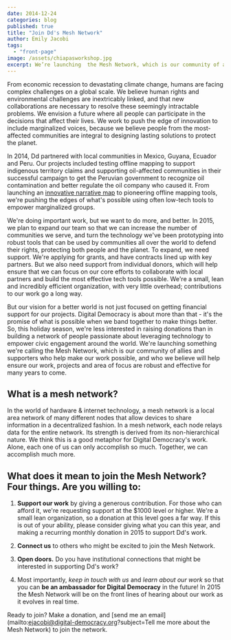 ```yaml
---
date: 2014-12-24
categories: blog
published: true
title: "Join Dd's Mesh Network"
author: Emily Jacobi
tags:
  - "front-page"
image: /assets/chiapasworkshop.jpg
excerpt: We’re launching  the Mesh Network, which is our community of allies and supporters who help make our work possible, and who we believe will help ensure our work, projects and area of focus are robust and effective for many years to come.
---
```



From economic recession to devastating climate change, humans are facing complex challenges on a global scale. We  believe human rights and environmental challenges are inextricably linked, and that new collaborations are necessary to resolve these seemingly intractable problems. We envision a future where all people can participate in the decisions that affect their lives. We work to push the edge of innovation to include marginalized voices, because we believe people from the most-affected communities are integral to designing lasting solutions to protect the planet.

In 2014, Dd partnered with local communities in Mexico, Guyana, Ecuador and Peru. Our projects included testing offline mapping to support indigenous territory claims and supporting oil-affected communities in their successful campaign to get the Peruvian government to recognize oil contamination and better regulate the oil company who caused it. From launching an [innovative narrative map](/blog/using-maps-to-tell-the-story-of-clearwater-s-work-in-ecuador/) to pioneering offline mapping tools, we're pushing the edges of what's possible using often low-tech tools to empower marginalized groups.

We're doing important work, but we want to do more, and better. In 2015, we plan to expand our team so that we can increase the number of communities we serve, and turn the technology we've been prototyping into robust tools that can be used by communities all over the world to defend their rights, protecting both people and the planet. To expand, we need support. We're applying for grants, and have contracts lined up with key partners. But we also need support from individual donors, which will help ensure that we can focus on our core efforts to collaborate with local partners and build the most effective tech tools possible. We're a small, lean and incredibly efficient organization, with very little overhead; contributions to our work go a long way.

But our vision for a better world is not just focused on getting financial support for our projects. Digital Democracy is about more than that - it's the promise of what is possible when we band together to make things better. So, this holiday season, we're less interested in raising donations than in building a network of people passionate about leveraging technology to empower civic engagement around the world. We're launching something we're calling the Mesh Network, which is our community of allies and supporters who help make our work possible, and who we believe will help ensure our work, projects and area of focus are robust and effective for many years to come.

## What is a mesh network?

In the world of hardware & internet technology, a mesh network is a local area network of many different nodes that allow devices to share information in a decentralized fashion. In a mesh network, each node relays data for the entire network. Its strength is derived from its non-hierarchical nature. We think this is a good metaphor for Digital Democracy's work. Alone, each one of us can only accomplish so much. Together, we can accomplish much more.

## What does it mean to join the Mesh Network? Four things. Are you willing to:

1. **Support our work** by giving a generous contribution. For those who can afford it, we're requesting support at the $1000 level or higher. We're a small lean organization, so a donation at this level goes a far way. If this is out of your ability, please consider giving what you can this year, and making a recurring monthly donation in 2015 to support Dd's work.

2. **Connect us** to others who might be excited to join the Mesh Network.

3. **Open doors.** Do you have institutional connections that might be interested in supporting Dd's work?

4. Most importantly, _keep in touch with us_ and _learn about our work_ so that you can **be an ambassador for Digital Democracy** in the future! In 2015 the Mesh Network will be on the front lines of hearing about our work as it evolves in real time.

Ready to join? Make a donation, and [send me an email](mailto:ejacobi@digital-democracy.org?subject=Tell me more about the Mesh Network) to join the network.
